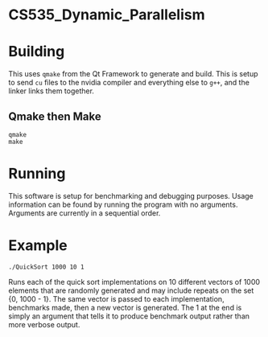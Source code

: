 # CS535_Dynamic_Parallelism

# Building
This uses `qmake` from the Qt Framework to generate and build. This is setup to send `cu` files to the nvidia
compiler and everything else to `g++`, and the linker links them together.

## Qmake then Make
```
qmake
make
```

# Running

This software is setup for benchmarking and debugging purposes. Usage information can be found by running
the program with no arguments. Arguments are currently in a sequential order.

# Example

```
./QuickSort 1000 10 1
```

Runs each of the quick sort implementations on 10 different vectors of 1000 elements that are randomly generated
and may include repeats on the set {0, 1000 - 1}. The same vector is passed to each implementation, benchmarks
made, then a new vector is generated. The 1 at the end is simply an argument that tells it to produce benchmark
output rather than more verbose output.

